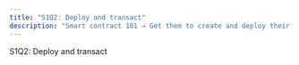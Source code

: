 ```yaml
---
title: "S1Q2: Deploy and transact"
description: "Smart contract 101 → Get them to create and deploy their first smart contract and transact on chain"
---
```

S1Q2: Deploy and transact
